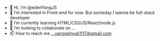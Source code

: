 - 👋 Hi, I’m @edenYangJS
- 👀 I’m interested in Front-end for now. But someday I wanna be full-stack developer
- 🌱 I’m currently learning HTML/CSS/JS/React/node.js
- 💞️ I’m looking to collaborate on ...
- 📫 How to reach me ...yangsehyuk1117@gmail.com

<!---
edenYangJS/edenYangJS is a ✨ special ✨ repository because its `README.md` (this file) appears on your GitHub profile.
You can click the Preview link to take a look at your changes.
--->
